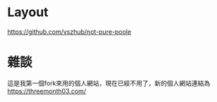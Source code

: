 # Layout

https://github.com/vszhub/not-pure-poole
  
# 雜談

這是我第一個fork來用的個人網站，現在已經不用了，新的個人網站連結為   
https://threemonth03.com/
